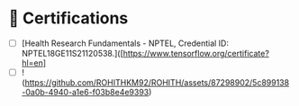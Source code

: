 # 📜 Certifications

- [ ] [Health Research Fundamentals - NPTEL, Credential ID: NPTEL18GE11S21120538.]([https://www.tensorflow.org/certificate?hl=en]
- [ ] !(https://github.com/ROHITHKM92/ROHITH/assets/87298902/5c899138-0a0b-4940-a1e6-f03b8e4e9393)
